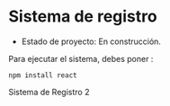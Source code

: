 <h1> Sistema de registro </h1> 

- Estado de proyecto: En construcción.

Para ejecutar el sistema, debes poner :
  
``` npm install react ```


Sistema de Registro 2
